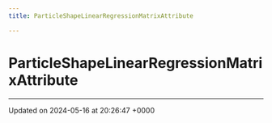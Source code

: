 ```yaml
---
title: ParticleShapeLinearRegressionMatrixAttribute

---
```


# ParticleShapeLinearRegressionMatrixAttribute





-------------------------------

Updated on 2024-05-16 at 20:26:47 +0000